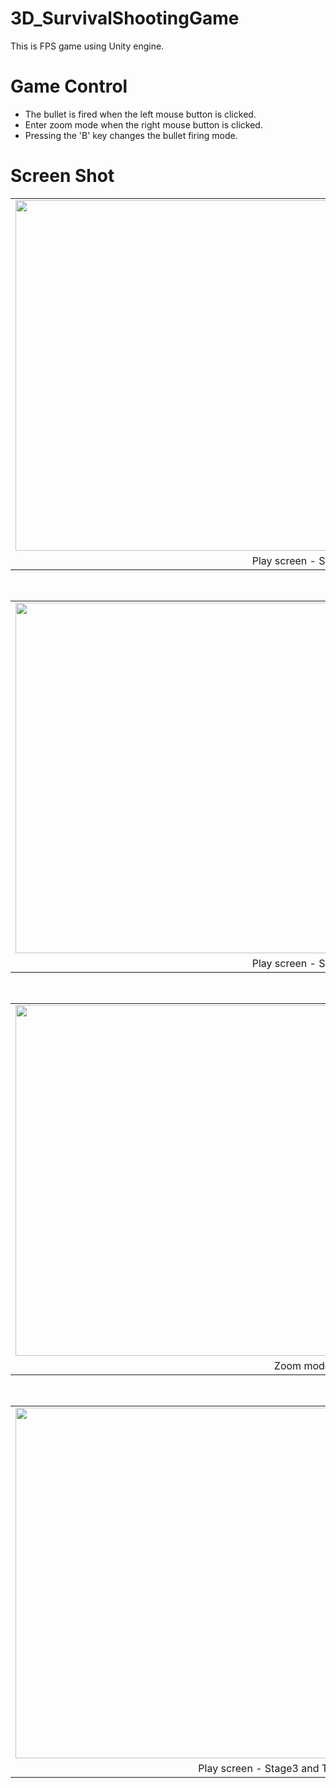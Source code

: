 # 3D_SurvivalShootingGame
This is FPS game using Unity engine.

# Game Control
 - The bullet is fired when the left mouse button is clicked.
 - Enter zoom mode when the right mouse button is clicked.
 - Pressing the 'B' key changes the bullet firing mode.

# Screen Shot
<div>
  <table border = 0>
    <tr>
      <td><img width = "918" height = "561" src = "https://user-images.githubusercontent.com/47319426/62807450-57f4dc00-bb30-11e9-842c-cb3045f11dd4.png"></td>
    <tr>
      <td align = "center">Play screen - Stage1</td>
    </tr>
  </table> <br>
  
 <table border = 0>
    <tr>
      <td><img width = "918" height = "561" src = "https://user-images.githubusercontent.com/47319426/62807452-57f4dc00-bb30-11e9-839b-eb9578ec2da6.png"></td>
    <tr>
      <td align = "center">Play screen - Stage2</td>
    </tr>
  </table> <br>

<table border = 0>
    <tr>
      <td><img width = "918" height = "561" src = "https://user-images.githubusercontent.com/47319426/62807453-57f4dc00-bb30-11e9-9399-131108533aba.png"></td>
    <tr>
      <td align = "center">Zoom mode</td>
    </tr>
  </table> <br>
 
 <table border = 0>
    <tr>
      <td><img width = "918" height = "561" src = "https://user-images.githubusercontent.com/47319426/62807455-57f4dc00-bb30-11e9-85c6-aad53734850d.png"></td>
    <tr>
      <td align = "center">Play screen - Stage3 and The boss monster</td>
    </tr>
  </table> <br>
</div>
